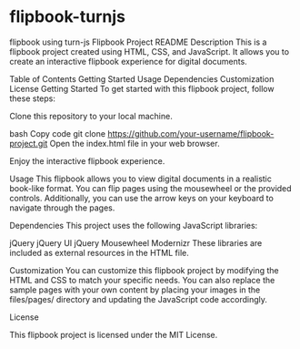 # flipbook-turnjs
flipbook using turn-js
Flipbook Project README
Description
    This is a flipbook project created using HTML, CSS, and JavaScript. It allows you to create an interactive flipbook experience for digital documents.

Table of Contents
    Getting Started
    Usage
    Dependencies
    Customization
    License
Getting Started
To get started with this flipbook project, follow these steps:

Clone this repository to your local machine.

bash
Copy code
    git clone https://github.com/your-username/flipbook-project.git
Open the index.html file in your web browser.

Enjoy the interactive flipbook experience.

Usage
    This flipbook allows you to view digital documents in a realistic book-like format. You can flip pages using the mousewheel or the provided controls. Additionally, you can use the arrow keys on your keyboard to navigate through the pages.

Dependencies
  This project uses the following JavaScript libraries:

jQuery
jQuery UI
jQuery Mousewheel
Modernizr
  These libraries are included as external resources in the HTML file.

Customization
  You can customize this flipbook project by modifying the HTML and CSS to match your specific needs. You can also replace the sample pages with your own content by placing your images in the files/pages/ directory and updating the JavaScript code accordingly.

License
  
  This flipbook project is licensed under the MIT License.
